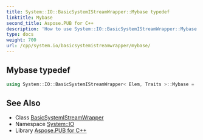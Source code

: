 ```yaml
---
title: System::IO::BasicSystemIStreamWrapper::Mybase typedef
linktitle: Mybase
second_title: Aspose.PUB for C++
description: 'How to use System::IO::BasicSystemIStreamWrapper::Mybase typedef of System::IO::BasicSystemIStreamWrapper class in C++.'
type: docs
weight: 700
url: /cpp/system.io/basicsystemistreamwrapper/mybase/
---
```

## Mybase typedef




```cpp
using System::IO::BasicSystemIStreamWrapper< Elem, Traits >::Mybase =  std::basic_istream<char_type, traits_type>
```

## See Also

* Class [BasicSystemIStreamWrapper](../)
* Namespace [System::IO](../../)
* Library [Aspose.PUB for C++](../../../)
